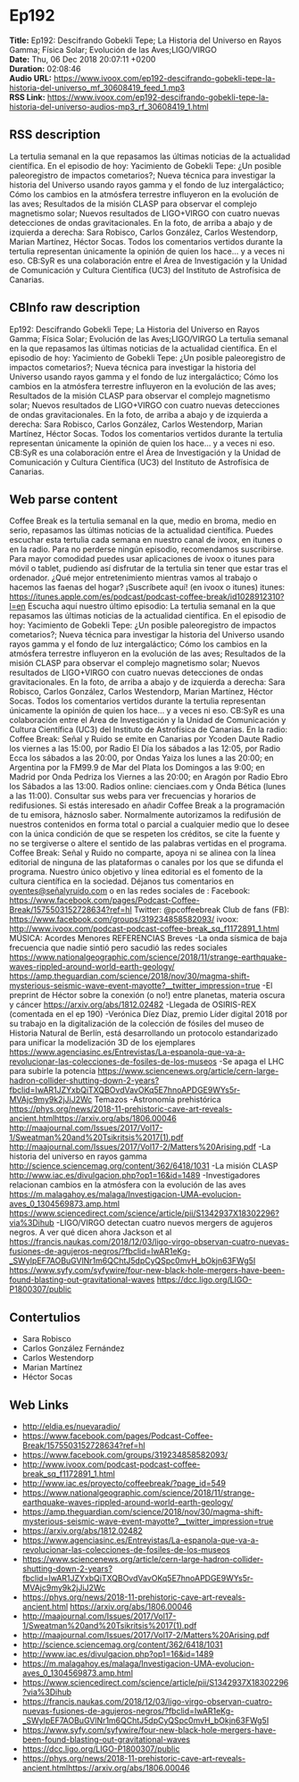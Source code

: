 # Ep192  
**Title:** Ep192: Descifrando Gobekli Tepe; La Historia del Universo en Rayos Gamma; Física Solar; Evolución de las Aves;LIGO/VIRGO  
**Date:** Thu, 06 Dec 2018 20:07:11 +0200  
**Duration:** 02:08:46  
**Audio URL:** https://www.ivoox.com/ep192-descifrando-gobekli-tepe-la-historia-del-universo_mf_30608419_feed_1.mp3  
**RSS Link:** https://www.ivoox.com/ep192-descifrando-gobekli-tepe-la-historia-del-universo-audios-mp3_rf_30608419_1.html  

## RSS description
La tertulia semanal en la que repasamos las últimas noticias de la actualidad científica. En el episodio de hoy: Yacimiento de Gobekli Tepe: ¿Un posible paleoregistro de impactos cometarios?; Nueva técnica para investigar la historia del Universo usando rayos gamma y el fondo de luz intergaláctico; Cómo los cambios en la atmósfera terrestre influyeron en la evolución de las aves; Resultados de la misión CLASP para observar el complejo magnetismo solar; Nuevos resultados de LIGO+VIRGO con cuatro nuevas detecciones de ondas gravitacionales. En la foto, de arriba a abajo y de izquierda a derecha: Sara Robisco, Carlos González, Carlos Westendorp, Marian Martínez, Héctor Socas. Todos los comentarios vertidos durante la tertulia representan únicamente la opinión de quien los hace… y a veces ni eso. CB:SyR es una colaboración entre el Área de Investigación y la Unidad de Comunicación y Cultura Científica (UC3) del Instituto de Astrofísica de Canarias.

## CBInfo raw description
Ep192: Descifrando Gobekli Tepe; La Historia del Universo en Rayos Gamma; Física Solar; Evolución de las Aves;LIGO/VIRGO
La tertulia semanal en la que repasamos las últimas noticias de la actualidad científica. En el episodio de hoy: Yacimiento de Gobekli Tepe: ¿Un posible paleoregistro de impactos cometarios?; Nueva técnica para investigar la historia del Universo usando rayos gamma y el fondo de luz intergaláctico; Cómo los cambios en la atmósfera terrestre influyeron en la evolución de las aves; Resultados de la misión CLASP para observar el complejo magnetismo solar; Nuevos resultados de LIGO+VIRGO con cuatro nuevas detecciones de ondas gravitacionales. En la foto, de arriba a abajo y de izquierda a derecha: Sara Robisco, Carlos González, Carlos Westendorp, Marian Martínez, Héctor Socas. Todos los comentarios vertidos durante la tertulia representan únicamente la opinión de quien los hace… y a veces ni eso. CB:SyR es una colaboración entre el Área de Investigación y la Unidad de Comunicación y Cultura Científica (UC3) del Instituto de Astrofísica de Canarias.


## Web parse content
Coffee Break es la tertulia semanal en la que, medio en broma, medio en serio, repasamos las últimas noticias de la actualidad científica. Puedes escuchar esta tertulia cada semana en nuestro canal de ivoox, en itunes o en la radio. Para no perderse ningún episodio, recomendamos suscribirse. Para mayor comodidad puedes usar aplicaciones de ivoox o itunes para móvil o tablet, pudiendo así disfrutar de la tertulia sin tener que estar tras el ordenador. ¿Qué mejor entretenimiento mientras vamos al trabajo o hacemos las faenas del hogar? ¡Suscríbete aquí! (en ivoox o itunes) itunes: https://itunes.apple.com/es/podcast/podcast-coffee-break/id1028912310?l=en Escucha aquí nuestro último episodio: La tertulia semanal en la que repasamos las últimas noticias de la actualidad científica. En el episodio de hoy: Yacimiento de Gobekli Tepe: ¿Un posible paleoregistro de impactos cometarios?; Nueva técnica para investigar la historia del Universo usando rayos gamma y el fondo de luz intergaláctico; Cómo los cambios en la atmósfera terrestre influyeron en la evolución de las aves; Resultados de la misión CLASP para observar el complejo magnetismo solar; Nuevos resultados de LIGO+VIRGO con cuatro nuevas detecciones de ondas gravitacionales. En la foto, de arriba a abajo y de izquierda a derecha: Sara Robisco, Carlos González, Carlos Westendorp, Marian Martínez, Héctor Socas. Todos los comentarios vertidos durante la tertulia representan únicamente la opinión de quien los hace… y a veces ni eso. CB:SyR es una colaboración entre el Área de Investigación y la Unidad de Comunicación y Cultura Científica (UC3) del Instituto de Astrofísica de Canarias. En la radio: Coffee Break: Señal y Ruido se emite en Canarias por Ycoden Daute Radio los viernes a las 15:00, por Radio El Día los sábados a las 12:05, por Radio Ecca los sábados a las 20:00, por Ondas Yaiza los lunes a las 20:00; en Argentina por la FM99.9 de Mar del Plata los Domingos a las 9:00; en Madrid por Onda Pedriza los Viernes a las 20:00; en Aragón por Radio Ebro los Sábados a las 13:00. Radios online: cienciaes.com y Onda Bética (lunes a las 11:00). Consultar sus webs para ver frecuencias y horarios de redifusiones. Si estás interesado en añadir Coffee Break a la programación de tu emisora, háznoslo saber. Normalmente autorizamos la redifusión de nuestros contenidos en forma total o parcial a cualquier medio que lo desee con la única condición de que se respeten los créditos, se cite la fuente y no se tergiverse o altere el sentido de las palabras vertidas en el programa. Coffee Break: Señal y Ruido no comparte, apoya ni se alinea con la línea editorial de ninguna de las plataformas o canales por los que se difunda el programa. Nuestro único objetivo y línea editorial es el fomento de la cultura científica en la sociedad. Déjanos tus comentarios en oyentes@señalyruido.com o en las redes sociales de : Facebook: https://www.facebook.com/pages/Podcast-Coffee-Break/1575503152728634?ref=hl Twitter: @pcoffeebreak Club de fans (FB): https://www.facebook.com/groups/319234858582093/ ivoox: http://www.ivoox.com/podcast-podcast-coffee-break_sq_f1172891_1.html MÚSICA: Acordes Menores REFERENCIAS Breves -La onda sísmica de baja frecuencia que nadie sintió pero sacudió las redes sociales https://www.nationalgeographic.com/science/2018/11/strange-earthquake-waves-rippled-around-world-earth-geology/ https://amp.theguardian.com/science/2018/nov/30/magma-shift-mysterious-seismic-wave-event-mayotte?__twitter_impression=true -El preprint de Héctor sobre la conexión (o no!) entre planetas, materia oscura y cáncer https://arxiv.org/abs/1812.02482 -Llegada de OSIRIS-REX (comentada en el ep 190) -Verónica Díez Díaz, premio Líder digital 2018 por su trabajo en la digitalización de la colección de fósiles del museo de Historia Natural de Berlín, está desarrollando un protocolo estandarizado para unificar la modelización 3D de los ejemplares https://www.agenciasinc.es/Entrevistas/La-espanola-que-va-a-revolucionar-las-colecciones-de-fosiles-de-los-museos -Se apaga el LHC para subirle la potencia https://www.sciencenews.org/article/cern-large-hadron-collider-shutting-down-2-years?fbclid=IwAR1JZYxbQiTXQBOvdVavOKq5E7hnoAPDGE9WYs5r-MVAjc9my9k2jJiJ2Wc Temazos -Astronomía prehistórica https://phys.org/news/2018-11-prehistoric-cave-art-reveals-ancient.htmlhttps://arxiv.org/abs/1806.00046 http://maajournal.com/Issues/2017/Vol17-1/Sweatman%20and%20Tsikritsis%2017(1).pdf http://maajournal.com/Issues/2017/Vol17-2/Matters%20Arising.pdf -La historia del universo en rayos gamma http://science.sciencemag.org/content/362/6418/1031 -La misión CLASP http://www.iac.es/divulgacion.php?op1=16&id=1489 -Investigadores relacionan cambios en la atmósfera con la evolución de las aves https://m.malagahoy.es/malaga/Investigacion-UMA-evolucion-aves_0_1304569873.amp.html https://www.sciencedirect.com/science/article/pii/S1342937X18302296?via%3Dihub -LIGO/VIRGO detectan cuatro nuevos mergers de agujeros negros. A ver qué dicen ahora Jackson et al https://francis.naukas.com/2018/12/03/ligo-virgo-observan-cuatro-nuevas-fusiones-de-agujeros-negros/?fbclid=IwAR1eKg-_SWyIpEF7AOBuGVlNr1m6QChtJ5dpCyQSpc0mvH_bOkjn63FWg5I https://www.syfy.com/syfywire/four-new-black-hole-mergers-have-been-found-blasting-out-gravitational-waves https://dcc.ligo.org/LIGO-P1800307/public

## Contertulios
- Sara Robisco
- Carlos González Fernández
- Carlos Westendorp
- Marian Martínez
- Héctor Socas
## Web Links
- http://eldia.es/nuevaradio/
- https://www.facebook.com/pages/Podcast-Coffee-Break/1575503152728634?ref=hl
- https://www.facebook.com/groups/319234858582093/
- http://www.ivoox.com/podcast-podcast-coffee-break_sq_f1172891_1.html
- http://www.iac.es/proyecto/coffeebreak/?page_id=549
- https://www.nationalgeographic.com/science/2018/11/strange-earthquake-waves-rippled-around-world-earth-geology/
- https://amp.theguardian.com/science/2018/nov/30/magma-shift-mysterious-seismic-wave-event-mayotte?__twitter_impression=true
- https://arxiv.org/abs/1812.02482
- https://www.agenciasinc.es/Entrevistas/La-espanola-que-va-a-revolucionar-las-colecciones-de-fosiles-de-los-museos
- https://www.sciencenews.org/article/cern-large-hadron-collider-shutting-down-2-years?fbclid=IwAR1JZYxbQiTXQBOvdVavOKq5E7hnoAPDGE9WYs5r-MVAjc9my9k2jJiJ2Wc
- https://phys.org/news/2018-11-prehistoric-cave-art-reveals-ancient.html https://arxiv.org/abs/1806.00046
- http://maajournal.com/Issues/2017/Vol17-1/Sweatman%20and%20Tsikritsis%2017(1).pdf
- http://maajournal.com/Issues/2017/Vol17-2/Matters%20Arising.pdf
- http://science.sciencemag.org/content/362/6418/1031
- http://www.iac.es/divulgacion.php?op1=16&id=1489
- https://m.malagahoy.es/malaga/Investigacion-UMA-evolucion-aves_0_1304569873.amp.html
- https://www.sciencedirect.com/science/article/pii/S1342937X18302296?via%3Dihub
- https://francis.naukas.com/2018/12/03/ligo-virgo-observan-cuatro-nuevas-fusiones-de-agujeros-negros/?fbclid=IwAR1eKg-_SWyIpEF7AOBuGVlNr1m6QChtJ5dpCyQSpc0mvH_bOkjn63FWg5I
- https://www.syfy.com/syfywire/four-new-black-hole-mergers-have-been-found-blasting-out-gravitational-waves
- https://dcc.ligo.org/LIGO-P1800307/public
- https://phys.org/news/2018-11-prehistoric-cave-art-reveals-ancient.htmlhttps://arxiv.org/abs/1806.00046